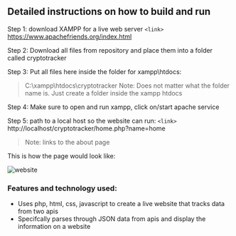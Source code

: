 ## Detailed instructions on how to build and run
Step 1: download XAMPP for a live web server
`<link>`  https://www.apachefriends.org/index.html

Step 2: Download all files from repository and place them into a folder called cryptotracker

Step 3: Put all files here inside the folder for xampp\htdocs:
>C:\xampp\htdocs\cryptotracker
>Note:
>Does not matter what the folder name is. Just create a folder inside the xampp htdocs

Step 4: Make sure to open and run xampp, click on/start apache service

Step 5: path to a local host so the website can run:
`<link>` http://localhost/cryptotracker/home.php?name=home
>Note: links to the about page

This is how the page would look like:

![website](https://user-images.githubusercontent.com/89112285/139470708-3b12d2fd-7d86-484a-bbfd-8640b59914da.PNG)

### Features and technology used:

- Uses php, html, css, javascript to create a live website that tracks data from two apis
- Specifcally parses through JSON data from apis and display the information on a website
 
